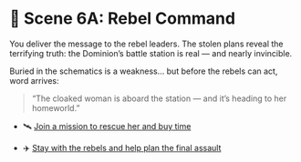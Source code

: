 
# 🌌 Scene 6A: Rebel Command

You deliver the message to the rebel leaders. The stolen plans reveal the terrifying truth: the Dominion’s battle station is real — and nearly invincible.

Buried in the schematics is a weakness… but before the rebels can act, word arrives:

> “The cloaked woman is aboard the station — and it’s heading to her homeworld.”

- 🛰️ [Join a mission to rescue her and buy time](../space-battles/scene7A.md)

- ✈️ [Stay with the rebels and help plan the final assault](../space-battles/scene7B.md)
